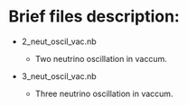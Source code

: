 # Brief files description:

* 2_neut_oscil_vac.nb
 	- Two neutrino oscillation in vaccum.
	
* 3_neut_oscil_vac.nb
	- Three neutrino oscillation in vaccum.
